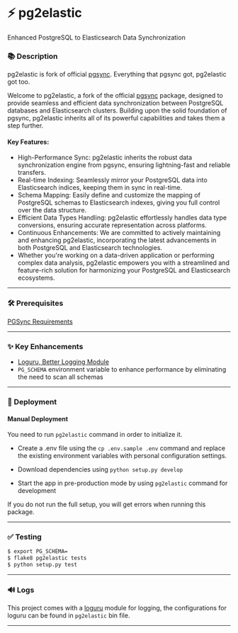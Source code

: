 # ⚡ pg2elastic

Enhanced PostgreSQL to Elasticsearch Data Synchronization

### 📚 Description

pg2elastic is fork of official [pgsync](https://pgsync.com/). Everything that pgsync got, pg2elastic got too.

Welcome to pg2elastic, a fork of the official [pgsync](https://pgsync.com/) package, designed to provide seamless and
efficient data synchronization between PostgreSQL databases and Elasticsearch clusters.
Building upon the solid foundation of pgsync, pg2elastic inherits all of its powerful capabilities and takes them a step
further.

#### Key Features:

* High-Performance Sync: pg2elastic inherits the robust data synchronization engine from pgsync, ensuring lightning-fast
  and reliable transfers.
* Real-time Indexing: Seamlessly mirror your PostgreSQL data into Elasticsearch indices, keeping them in sync in
  real-time.
* Schema Mapping: Easily define and customize the mapping of PostgreSQL schemas to Elasticsearch indexes, giving you
  full control over the data structure.
* Efficient Data Types Handling: pg2elastic effortlessly handles data type conversions, ensuring accurate representation
  across platforms.
* Continuous Enhancements: We are committed to actively maintaining and enhancing pg2elastic, incorporating the latest
  advancements in both PostgreSQL and Elasticsearch technologies.
* Whether you're working on a data-driven application or performing complex data analysis, pg2elastic empowers you with
  a streamlined and feature-rich solution for harmonizing your PostgreSQL and Elasticsearch ecosystems.

---

### 🛠️ Prerequisites

[PGSync Requirements](https://github.com/toluaina/pgsync#requirements)

---

### ✨ Key Enhancements

* [Loguru, Better Logging Module](https://github.com/Delgan/loguru)
* `PG_SCHEMA` environment variable to enhance performance by eliminating the need to scan all schemas

---

### 🚀 Deployment

#### Manual Deployment

You need to run `pg2elastic` command in order to initialize it.

- Create a .env file using the `cp .env.sample .env` command and replace the existing environment variables with
  personal configuration settings.

- Download dependencies using `python setup.py develop`

- Start the app in pre-production mode by using `pg2elastic` command for development

If you do not run the full setup, you will get errors when running this package.

---

### ✅ Testing

```bash
$ export PG_SCHEMA=
$ flake8 pg2elastic tests
$ python setup.py test
```

---

### 🔊 Logs

This project comes with a [loguru](https://github.com/Delgan/loguru) module for logging, the configurations
for loguru can be found in `pg2elastic` bin file.

---
